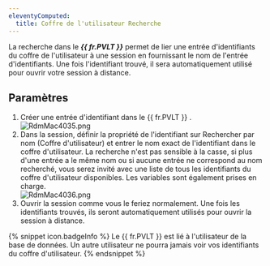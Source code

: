 ```yaml
---
eleventyComputed:
  title: Coffre de l'utilisateur Recherche
---
```


La recherche dans le ***{{ fr.PVLT }}*** permet de lier une entrée d'identifiants du coffre de l'utilisateur à une session en fournissant le nom de l'entrée d'identifiants. Une fois l'identifiant trouvé, il sera automatiquement utilisé pour ouvrir votre session à distance.  

## Paramètres 

1. Créer une entrée d'identifiant dans le {{ fr.PVLT }} .  
![RdmMac4035.png](/img/fr/rdm/mac/RdmMac4035.png) 
1. Dans la session, définir la propriété de l'identifiant sur Rechercher par nom (Coffre d'utilisateur) et entrer le nom exact de l'identifiant dans le coffre d'utilisateur. La recherche n'est pas sensible à la casse, si plus d'une entrée a le même nom ou si aucune entrée ne correspond au nom recherché, vous serez invité avec une liste de tous les identifiants du coffre d'utilisateur disponibles. Les variables sont également prises en charge.  
![RdmMac4036.png](/img/fr/rdm/mac/RdmMac4036.png) 
1. Ouvrir la session comme vous le feriez normalement. Une fois les identifiants trouvés, ils seront automatiquement utilisés pour ouvrir la session à distance. 

{% snippet icon.badgeInfo %} 
Le {{ fr.PVLT }} est lié à l'utilisateur de la base de données. Un autre utilisateur ne pourra jamais voir vos identifiants du coffre d'utilisateur. 
{% endsnippet %}
 

